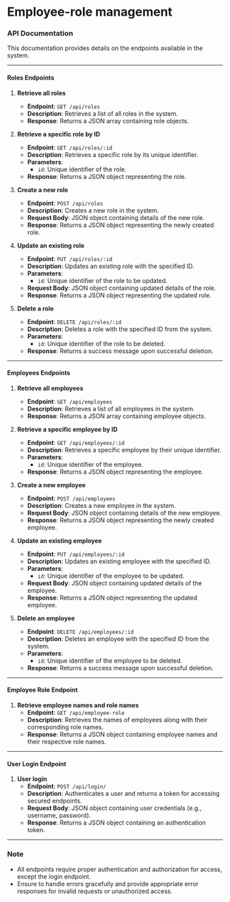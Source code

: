 # Employee-role management

### API Documentation

This documentation provides details on the endpoints available in the system.

---

#### Roles Endpoints

1. **Retrieve all roles**
   - **Endpoint**: `GET /api/roles`
   - **Description**: Retrieves a list of all roles in the system.
   - **Response**: Returns a JSON array containing role objects.

2. **Retrieve a specific role by ID**
   - **Endpoint**: `GET /api/roles/:id`
   - **Description**: Retrieves a specific role by its unique identifier.
   - **Parameters**:
     - `id`: Unique identifier of the role.
   - **Response**: Returns a JSON object representing the role.

3. **Create a new role**
   - **Endpoint**: `POST /api/roles`
   - **Description**: Creates a new role in the system.
   - **Request Body**: JSON object containing details of the new role.
   - **Response**: Returns a JSON object representing the newly created role.

4. **Update an existing role**
   - **Endpoint**: `PUT /api/roles/:id`
   - **Description**: Updates an existing role with the specified ID.
   - **Parameters**:
     - `id`: Unique identifier of the role to be updated.
   - **Request Body**: JSON object containing updated details of the role.
   - **Response**: Returns a JSON object representing the updated role.

5. **Delete a role**
   - **Endpoint**: `DELETE /api/roles/:id`
   - **Description**: Deletes a role with the specified ID from the system.
   - **Parameters**:
     - `id`: Unique identifier of the role to be deleted.
   - **Response**: Returns a success message upon successful deletion.

---

#### Employees Endpoints

1. **Retrieve all employees**
   - **Endpoint**: `GET /api/employees`
   - **Description**: Retrieves a list of all employees in the system.
   - **Response**: Returns a JSON array containing employee objects.

2. **Retrieve a specific employee by ID**
   - **Endpoint**: `GET /api/employees/:id`
   - **Description**: Retrieves a specific employee by their unique identifier.
   - **Parameters**:
     - `id`: Unique identifier of the employee.
   - **Response**: Returns a JSON object representing the employee.

3. **Create a new employee**
   - **Endpoint**: `POST /api/employees`
   - **Description**: Creates a new employee in the system.
   - **Request Body**: JSON object containing details of the new employee.
   - **Response**: Returns a JSON object representing the newly created employee.

4. **Update an existing employee**
   - **Endpoint**: `PUT /api/employees/:id`
   - **Description**: Updates an existing employee with the specified ID.
   - **Parameters**:
     - `id`: Unique identifier of the employee to be updated.
   - **Request Body**: JSON object containing updated details of the employee.
   - **Response**: Returns a JSON object representing the updated employee.

5. **Delete an employee**
   - **Endpoint**: `DELETE /api/employees/:id`
   - **Description**: Deletes an employee with the specified ID from the system.
   - **Parameters**:
     - `id`: Unique identifier of the employee to be deleted.
   - **Response**: Returns a success message upon successful deletion.

---

#### Employee Role Endpoint

1. **Retrieve employee names and role names**
   - **Endpoint**: `GET /api/employee-role`
   - **Description**: Retrieves the names of employees along with their corresponding role names.
   - **Response**: Returns a JSON object containing employee names and their respective role names.

---

#### User Login Endpoint

1. **User login**
   - **Endpoint**: `POST /api/login/`
   - **Description**: Authenticates a user and returns a token for accessing secured endpoints.
   - **Request Body**: JSON object containing user credentials (e.g., username, password).
   - **Response**: Returns a JSON object containing an authentication token.

---

### Note
- All endpoints require proper authentication and authorization for access, except the login endpoint.
- Ensure to handle errors gracefully and provide appropriate error responses for invalid requests or unauthorized access.